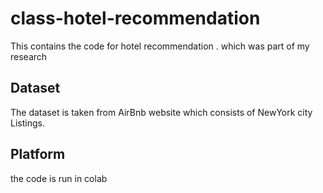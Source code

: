 # class-hotel-recommendation
 This contains the code for hotel recommendation . which was part of my research 
 
 ## Dataset

The dataset is taken from AirBnb website which consists of NewYork city Listings.

## Platform
the code is run in colab

